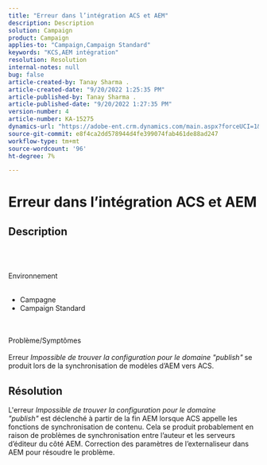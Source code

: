 ```yaml
---
title: "Erreur dans l’intégration ACS et AEM"
description: Description
solution: Campaign
product: Campaign
applies-to: "Campaign,Campaign Standard"
keywords: "KCS,AEM intégration"
resolution: Resolution
internal-notes: null
bug: false
article-created-by: Tanay Sharma .
article-created-date: "9/20/2022 1:25:35 PM"
article-published-by: Tanay Sharma .
article-published-date: "9/20/2022 1:27:35 PM"
version-number: 4
article-number: KA-15275
dynamics-url: "https://adobe-ent.crm.dynamics.com/main.aspx?forceUCI=1&pagetype=entityrecord&etn=knowledgearticle&id=26fe8db1-e738-ed11-9db1-002248086735"
source-git-commit: e8f4ca2dd578944d4fe399074fab461de88ad247
workflow-type: tm+mt
source-wordcount: '96'
ht-degree: 7%

---
```


# Erreur dans l’intégration ACS et AEM

## Description

<br><br><br>Environnement<br><br>
- Campagne
- Campaign Standard



<br><br>Problème/Symptômes<br><br>
Erreur *Impossible de trouver la configuration pour le domaine &quot;publish&quot;<b>* </b>se produit<b> </b>lors de la synchronisation de modèles d’AEM vers ACS.


## Résolution


L&#39;erreur *Impossible de trouver la configuration pour le domaine &quot;publish&quot;* est déclenché à partir de la fin AEM lorsque ACS appelle les fonctions de synchronisation de contenu. Cela se produit probablement en raison de problèmes de synchronisation entre l’auteur et les serveurs d’éditeur du côté AEM. Correction des paramètres de l’externaliseur dans AEM pour résoudre le problème.


